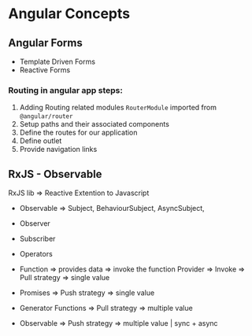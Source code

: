 # Angular Concepts

## Angular Forms
- Template Driven Forms
- Reactive Forms

### Routing in angular app steps:
1. Adding Routing related modules `RouterModule` imported from `@angular/router`
2. Setup paths and their associated components
3. Define the routes for our application
4. Define outlet
5. Provide navigation links

## RxJS - Observable
  RxJS lib => Reactive Extention to Javascript
- Observable => Subject, BehaviourSubject, AsyncSubject, 
- Observer
- Subscriber
- Operators

- Function => provides data => invoke the function Provider => Invoke => Pull strategy => single value
- Promises => Push strategy => single value
- Generator Functions => Pull strategy => multiple value
- Observable => Push strategy => multiple value | sync + async
